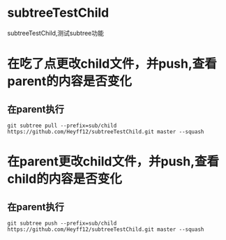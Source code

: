 # subtreeTestChild
subtreeTestChild,测试subtree功能  

# 在吃了点更改child文件，并push,查看 parent的内容是否变化  
##  在parent执行
```
git subtree pull --prefix=sub/child https://github.com/Heyff12/subtreeTestChild.git master --squash
```

# 在parent更改child文件，并push,查看 child的内容是否变化  
##  在parent执行
```
git subtree push --prefix=sub/child https://github.com/Heyff12/subtreeTestChild.git master --squash
```

